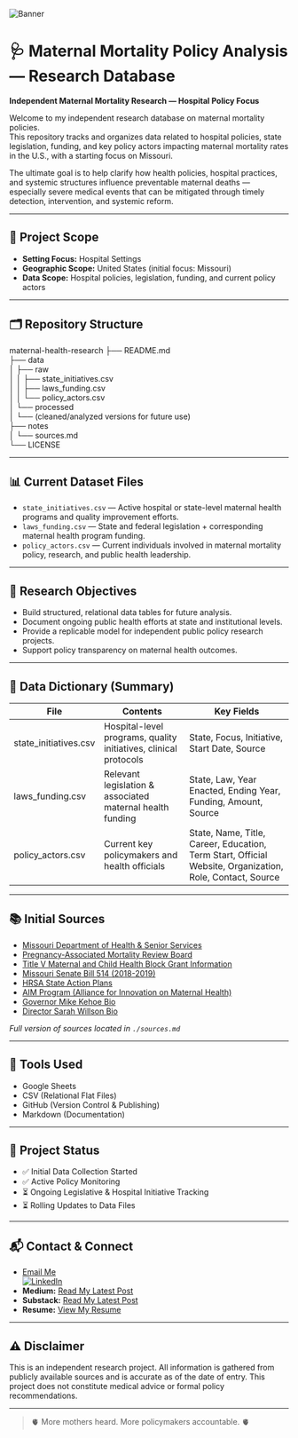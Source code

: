 ![Banner](./IMG_0502.jpeg)

# 🩺 Maternal Mortality Policy Analysis — Research Database

**Independent Maternal Mortality Research — Hospital Policy Focus**

Welcome to my independent research database on maternal mortality policies.  
This repository tracks and organizes data related to hospital policies, state legislation, funding, and key policy actors impacting maternal mortality rates in the U.S., with a starting focus on Missouri.

The ultimate goal is to help clarify how health policies, hospital practices, and systemic structures influence preventable maternal deaths — especially severe medical events that can be mitigated through timely detection, intervention, and systemic reform.

---

## 📍 Project Scope

- **Setting Focus:** Hospital Settings 
- **Geographic Scope:** United States (initial focus: Missouri)  
- **Data Scope:** Hospital policies, legislation, funding, and current policy actors

---

## 🗂 Repository Structure
maternal-health-research
├── README.md  
├── data  
│   ├── raw  
│   │   ├── state_initiatives.csv  
│   │   ├── laws_funding.csv  
│   │   └── policy_actors.csv  
│   └── processed  
│       └── (cleaned/analyzed versions for future use)  
├── notes  
│   └── sources.md  
└── LICENSE

---

## 📊 Current Dataset Files

- `state_initiatives.csv` — Active hospital or state-level maternal health programs and quality improvement efforts.
- `laws_funding.csv` — State and federal legislation + corresponding maternal health program funding.
- `policy_actors.csv` — Current individuals involved in maternal mortality policy, research, and public health leadership.

---

## 🎯 Research Objectives

- Build structured, relational data tables for future analysis.
- Document ongoing public health efforts at state and institutional levels.
- Provide a replicable model for independent public policy research projects.
- Support policy transparency on maternal health outcomes.

---

## 🧮 Data Dictionary (Summary)

| File | Contents | Key Fields |
|------|----------|------------|
| state_initiatives.csv | Hospital-level programs, quality initiatives, clinical protocols | State, Focus, Initiative, Start Date, Source |
| laws_funding.csv | Relevant legislation & associated maternal health funding | State, Law, Year Enacted, Ending Year, Funding, Amount, Source |
| policy_actors.csv | Current key policymakers and health officials | State, Name, Title, Career, Education, Term Start, Official Website, Organization, Role, Contact, Source |

---

## 📚 Initial Sources

- [Missouri Department of Health & Senior Services](https://health.mo.gov/)
- [Pregnancy-Associated Mortality Review Board](https://health.mo.gov/data/pamr/)
- [Title V Maternal and Child Health Block Grant Information](https://mchb.hrsa.gov/programs-impact/title-v-maternal-child-health-mch-block-grant)
- [Missouri Senate Bill 514 (2018-2019)](https://www.senate.mo.gov/18info/BTS_Web/Bill.aspx?SessionType=R&BillID=71043894)
- [HRSA State Action Plans](https://mchb.tvisdata.hrsa.gov/StateActionPlans/StateOverview/MO)
- [AIM Program (Alliance for Innovation on Maternal Health)](https://saferbirth.org/)
- [Governor Mike Kehoe Bio](https://governor.mo.gov/about-governor)
- [Director Sarah Willson Bio](https://health.mo.gov/about/director.php)

_Full version of sources located in `./sources.md`_

---

## 🧰 Tools Used

- Google Sheets  
- CSV (Relational Flat Files)  
- GitHub (Version Control & Publishing)  
- Markdown (Documentation)

---

## 📅 Project Status

- ✅ Initial Data Collection Started  
- ✅ Active Policy Monitoring  
- ⏳ Ongoing Legislative & Hospital Initiative Tracking  
- ⏳ Rolling Updates to Data Files

---

## 📬 Contact & Connect

- [Email Me](mailto:aleyktaylor@gmail.com)  
[![LinkedIn](https://img.shields.io/badge/LinkedIn-Aleynika-blue?style=flat-square&logo=linkedin)](https://www.linkedin.com/in/aleynika)  
- **Medium:** [Read My Latest Post](https://medium.com/@aleyktaylor)
- **Substack:** [Read My Latest Post](https://substack.com/@ecc317?r=1sv28o&utm_campaign=profile&utm_medium=profile-page)
- **Resume:** [View My Resume](https://earnbetter.com/app/share/resume/01JQ4MC6J22DX9X4K3CKQFXVZE/)

---

## ⚠️ Disclaimer

This is an independent research project. All information is gathered from publicly available sources and is accurate as of the date of entry. This project does not constitute medical advice or formal policy recommendations.

---

> 🫀 More mothers heard. More policymakers accountable. 🫀

